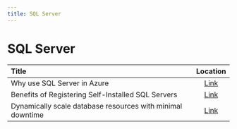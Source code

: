 ```yaml
---
title: SQL Server
---
```


# SQL Server

| Title                       | Location                                                                                |
| :-------------------------- | :-------------------------------------------------------------------------------------: |
| Why use SQL Server in Azure | [Link](https://azure.microsoft.com/en-us/blog/sql-server-runs-best-on-azure-heres-why/) |
| Benefits of Registering Self-Installed SQL Servers | [Link](https://techcommunity.microsoft.com/t5/sql-server/benefit-from-resource-provider-registration-when-self-installing/ba-p/742794) |
| Dynamically scale database resources with minimal downtime | [Link](https://docs.microsoft.com/en-us/azure/sql-database/sql-database-scale-resources) |
